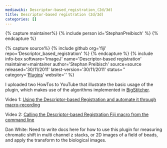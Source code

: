 ```yaml
---
mediawiki: Descriptor-based_registration_(2d/3d)
title: Descriptor-based registration (2d/3d)
categories: []
---
```



{% capture maintainer%}
{% include person id='StephanPreibisch' %}
{% endcapture %}

{% capture source%}
{% include github org='fiji' repo='Descriptor\_based\_registration' %}
{% endcapture %}
{% include info-box software='ImageJ' name='Descriptor-based registration' maintainer=maintainer author='Stephan Preibisch' source=source released='30/11/2011' latest-version='30/11/2011' status='' category='[Plugins](/plugin-index)' website='' %}

I uploaded two HowTos to YouTube that illustrate the basic usage of the plugin, which makes use of the algorithms implemented in [BigStitcher](/plugins/bigstitcher).

Video 1: [Using the Descriptor-based Registration and automate it through macro-recording](https://www.youtube.com/watch?v=SKW1xwhsxdo)

Video 2: [Calling the Descriptor-based Registration Fiji macro from the command line](https://www.youtube.com/watch?v=5qL0jR-hqNs)

Dan White: Need to write docs here for how to use this plugin for measuring chromatic shift in multi channel z stacks, or 2D images of a field of beads, and apply the transform to the biological images.
